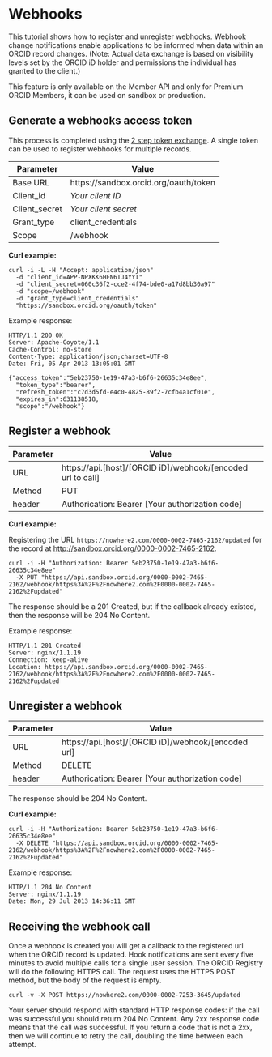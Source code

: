 # Webhooks

This tutorial shows how to register and unregister webhooks. Webhook change notifications enable applications to be informed when data within an ORCID record changes. (Note: Actual data exchange is based on visibility levels set by the ORCID iD holder and permissions the individual has granted to the client.)

This feature is only available on the Member API and only for Premium ORCID Members, it can be used on sandbox or production.

## Generate a webhooks access token

This process is completed using the [2 step token exchange](https://github.com/ORCID/ORCID-Source/tree/TechDocs/orcid-api-web#generate-a-two-step-read-public-access-token). A single token can be used to register webhooks for multiple records.

| Parameter | Value        |
|--------------------|--------------------------|
| Base URL 				| https<i></i>://sandbox.orcid.org/oauth/token|
| Client\_id 		| *Your client ID* |
| Client\_secret	| *Your client secret* |
| Grant\_type		| client\_credentials |
| Scope				| /webhook |

**Curl example:**

```
curl -i -L -H "Accept: application/json"
  -d "client_id=APP-NPXKK6HFN6TJ4YYI"
  -d "client_secret=060c36f2-cce2-4f74-bde0-a17d8bb30a97"
  -d "scope=/webhook"
  -d "grant_type=client_credentials"
  "https://sandbox.orcid.org/oauth/token"
  ```

Example response:

```
HTTP/1.1 200 OK
Server: Apache-Coyote/1.1
Cache-Control: no-store
Content-Type: application/json;charset=UTF-8
Date: Fri, 05 Apr 2013 13:05:01 GMT

{"access_token":"5eb23750-1e19-47a3-b6f6-26635c34e8ee",
  "token_type":"bearer",
  "refresh_token":"c7d3d5fd-e4c0-4825-89f2-7cfb4a1cf01e",
  "expires_in":631138518,
  "scope":"/webhook"}
  ```

## Register a webhook

| Parameter| Value        |
|--------------------|--------------------------|
| URL 				| https<i></i>://api.[host]/[ORCID iD]/webhook/[encoded url to call] |
| Method    | PUT |
| header      | Authorication: Bearer [Your authorization code] |

**Curl example:**

Registering the URL `https://nowhere2.com/0000-0002-7465-2162/updated` for the record at http://sandbox.orcid.org/0000-0002-7465-2162.

```
curl -i -H "Authorization: Bearer 5eb23750-1e19-47a3-b6f6-26635c34e8ee"
  -X PUT "https://api.sandbox.orcid.org/0000-0002-7465-2162/webhook/https%3A%2F%2Fnowhere2.com%2F0000-0002-7465-2162%2Fupdated"
  ```

The response should be a 201 Created, but if the callback already existed, then the response will be 204 No Content.

Example response:

```
HTTP/1.1 201 Created
Server: nginx/1.1.19
Connection: keep-alive
Location: https://api.sandbox.orcid.org/0000-0002-7465-2162/webhook/https%3A%2F%2Fnowhere2.com%2F0000-0002-7465-2162%2Fupdated
  ```

## Unregister a webhook

| Parameter| Value        |
|--------------------|--------------------------|
| URL 				| https<i></i>://api.[host]/[ORCID iD]/webhook/[encoded url] |
| Method    | DELETE |
| header      | Authorication: Bearer [Your authorization code] |

The response should be 204 No Content.

**Curl example:**

```
curl -i -H "Authorization: Bearer 5eb23750-1e19-47a3-b6f6-26635c34e8ee" 
  -X DELETE "https://api.sandbox.orcid.org/0000-0002-7465-2162/webhook/https%3A%2F%2Fnowhere2.com%2F0000-0002-7465-2162%2Fupdated"
  ```

Example response:

```
HTTP/1.1 204 No Content
Server: nginx/1.1.19
Date: Mon, 29 Jul 2013 14:36:11 GMT
```

## Receiving the webhook call

Once a webhook is created you will get a callback to the registered url when the ORCID record is updated. Hook notifications are sent every five minutes to avoid multiple calls for a single user session. The ORCID Registry will do the following HTTPS call. The request uses the HTTPS POST method, but the body of the request is empty.

```
curl -v -X POST https://nowhere2.com/0000-0002-7253-3645/updated
```

Your server should respond with standard HTTP response codes: if the call was successful you should return 204 No Content. Any 2xx response code means that the call was successful. If you return a code that is not a 2xx, then we will continue to retry the call, doubling the time between each attempt.
